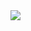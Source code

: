 <a href="https://azuredeploy.net/?repository=https://github.com/kamalhafsa/Hello-ARMSWORLD/blob/master/appserviceplan/AzuereDeploy.json" target="_blank">
    <img src="http://azuredeploy.net/deploybutton.png"/>
</a>